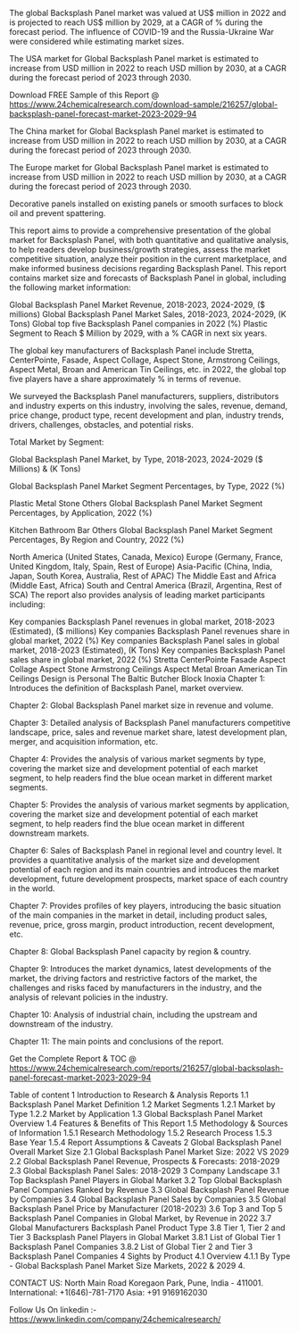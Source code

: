 The global Backsplash Panel market was valued at US$ million in 2022 and is projected to reach US$ million by 2029, at a CAGR of % during the forecast period. The influence of COVID-19 and the Russia-Ukraine War were considered while estimating market sizes.

The USA market for Global Backsplash Panel  market is estimated to increase from USD million in 2022 to reach USD million by 2030, at a CAGR during the forecast period of 2023 through 2030.

Download FREE Sample of this Report @ https://www.24chemicalresearch.com/download-sample/216257/global-backsplash-panel-forecast-market-2023-2029-94

The China market for Global Backsplash Panel  market is estimated to increase from USD million in 2022 to reach USD million by 2030, at a CAGR during the forecast period of 2023 through 2030.

The Europe market for Global Backsplash Panel  market is estimated to increase from USD million in 2022 to reach USD million by 2030, at a CAGR during the forecast period of 2023 through 2030.

Decorative panels installed on existing panels or smooth surfaces to block oil and prevent spattering.

This report aims to provide a comprehensive presentation of the global market for Backsplash Panel, with both quantitative and qualitative analysis, to help readers develop business/growth strategies, assess the market competitive situation, analyze their position in the current marketplace, and make informed business decisions regarding Backsplash Panel. This report contains market size and forecasts of Backsplash Panel in global, including the following market information:

Global Backsplash Panel Market Revenue, 2018-2023, 2024-2029, ($ millions)
Global Backsplash Panel Market Sales, 2018-2023, 2024-2029, (K Tons)
Global top five Backsplash Panel companies in 2022 (%)
Plastic Segment to Reach $ Million by 2029, with a % CAGR in next six years.

The global key manufacturers of Backsplash Panel include Stretta, CenterPointe, Fasade, Aspect Collage, Aspect Stone, Armstrong Ceilings, Aspect Metal, Broan and American Tin Ceilings, etc. in 2022, the global top five players have a share approximately % in terms of revenue.

We surveyed the Backsplash Panel manufacturers, suppliers, distributors and industry experts on this industry, involving the sales, revenue, demand, price change, product type, recent development and plan, industry trends, drivers, challenges, obstacles, and potential risks.

Total Market by Segment:

Global Backsplash Panel Market, by Type, 2018-2023, 2024-2029 ($ Millions) & (K Tons)

Global Backsplash Panel Market Segment Percentages, by Type, 2022 (%)

Plastic
Metal
Stone
Others
Global Backsplash Panel Market Segment Percentages, by Application, 2022 (%)

Kitchen
Bathroom
Bar
Others
Global Backsplash Panel Market Segment Percentages, By Region and Country, 2022 (%)

North America (United States, Canada, Mexico)
Europe (Germany, France, United Kingdom, Italy, Spain, Rest of Europe)
Asia-Pacific (China, India, Japan, South Korea, Australia, Rest of APAC)
The Middle East and Africa (Middle East, Africa)
South and Central America (Brazil, Argentina, Rest of SCA)
The report also provides analysis of leading market participants including:

Key companies Backsplash Panel revenues in global market, 2018-2023 (Estimated), ($ millions)
Key companies Backsplash Panel revenues share in global market, 2022 (%)
Key companies Backsplash Panel sales in global market, 2018-2023 (Estimated), (K Tons)
Key companies Backsplash Panel sales share in global market, 2022 (%)
Stretta
CenterPointe
Fasade
Aspect Collage
Aspect Stone
Armstrong Ceilings
Aspect Metal
Broan
American Tin Ceilings
Design is Personal
The Baltic Butcher Block
Inoxia
Chapter 1: Introduces the definition of Backsplash Panel, market overview.

Chapter 2: Global Backsplash Panel market size in revenue and volume.

Chapter 3: Detailed analysis of Backsplash Panel manufacturers competitive landscape, price, sales and revenue market share, latest development plan, merger, and acquisition information, etc.

Chapter 4: Provides the analysis of various market segments by type, covering the market size and development potential of each market segment, to help readers find the blue ocean market in different market segments.

Chapter 5: Provides the analysis of various market segments by application, covering the market size and development potential of each market segment, to help readers find the blue ocean market in different downstream markets.

Chapter 6: Sales of Backsplash Panel in regional level and country level. It provides a quantitative analysis of the market size and development potential of each region and its main countries and introduces the market development, future development prospects, market space of each country in the world.

Chapter 7: Provides profiles of key players, introducing the basic situation of the main companies in the market in detail, including product sales, revenue, price, gross margin, product introduction, recent development, etc.

Chapter 8: Global Backsplash Panel capacity by region & country.

Chapter 9: Introduces the market dynamics, latest developments of the market, the driving factors and restrictive factors of the market, the challenges and risks faced by manufacturers in the industry, and the analysis of relevant policies in the industry.

Chapter 10: Analysis of industrial chain, including the upstream and downstream of the industry.

Chapter 11: The main points and conclusions of the report.

Get the Complete Report & TOC @ https://www.24chemicalresearch.com/reports/216257/global-backsplash-panel-forecast-market-2023-2029-94

Table of content
1 Introduction to Research & Analysis Reports
1.1 Backsplash Panel Market Definition
1.2 Market Segments
1.2.1 Market by Type
1.2.2 Market by Application
1.3 Global Backsplash Panel Market Overview
1.4 Features & Benefits of This Report
1.5 Methodology & Sources of Information
1.5.1 Research Methodology
1.5.2 Research Process
1.5.3 Base Year
1.5.4 Report Assumptions & Caveats
2 Global Backsplash Panel Overall Market Size
2.1 Global Backsplash Panel Market Size: 2022 VS 2029
2.2 Global Backsplash Panel Revenue, Prospects & Forecasts: 2018-2029
2.3 Global Backsplash Panel Sales: 2018-2029
3 Company Landscape
3.1 Top Backsplash Panel Players in Global Market
3.2 Top Global Backsplash Panel Companies Ranked by Revenue
3.3 Global Backsplash Panel Revenue by Companies
3.4 Global Backsplash Panel Sales by Companies
3.5 Global Backsplash Panel Price by Manufacturer (2018-2023)
3.6 Top 3 and Top 5 Backsplash Panel Companies in Global Market, by Revenue in 2022
3.7 Global Manufacturers Backsplash Panel Product Type
3.8 Tier 1, Tier 2 and Tier 3 Backsplash Panel Players in Global Market
3.8.1 List of Global Tier 1 Backsplash Panel Companies
3.8.2 List of Global Tier 2 and Tier 3 Backsplash Panel Companies
4 Sights by Product
4.1 Overview
4.1.1 By Type - Global Backsplash Panel Market Size Markets, 2022 & 2029
4.

CONTACT US:
North Main Road Koregaon Park, Pune, India - 411001.
International: +1(646)-781-7170
Asia: +91 9169162030

Follow Us On linkedin :- https://www.linkedin.com/company/24chemicalresearch/
